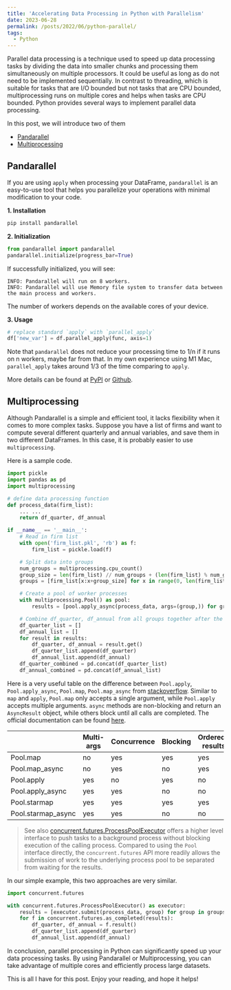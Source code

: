```yaml
---
title: 'Accelerating Data Processing in Python with Parallelism'
date: 2023-06-28
permalink: /posts/2022/06/python-parallel/
tags:
  - Python
---
```


Parallel data processing is a technique used to speed up data processing tasks by dividing the data into smaller chunks and processing them simultaneously on multiple processors. It could be useful as long as do not need to be implemented sequentially. In contrast to threading, which is suitable for tasks that are I/O bounded but not tasks that are CPU bounded, multiprocessing runs on multiple cores and helps when tasks are CPU bounded. Python provides several ways to implement parallel data processing. 

In this post, we will introduce two of them
- [Pandarallel](#pandarallel)
- [Multiprocessing](#multiprocessing)

## Pandarallel

If you are using `apply` when processing your DataFrame, `pandarallel` is an easy-to-use tool that helps you parallelize your operations with minimal modification to your code.

**1. Installation**

```python
pip install pandarallel
```

**2. Initialization**

```python
from pandarallel import pandarallel
pandarallel.initialize(progress_bar=True)
```

If successfully initialized, you will see:

```
INFO: Pandarallel will run on 8 workers.
INFO: Pandarallel will use Memory file system to transfer data between the main process and workers.
```

The number of workers depends on the available cores of your device.

**3. Usage**

```python
# replace standard `apply` with `parallel_apply`
df['new_var'] = df.parallel_apply(func, axis=1) 
```

Note that `pandarallel` does not reduce your processing time to 1/n if it runs on n workers, maybe far from that. In my own experience using M1 Mac, `parallel_apply` takes around 1/3 of the time comparing to `apply`.

More details can be found at [PyPI](https://pypi.org/project/pandarallel/) or [Github](https://github.com/nalepae/pandarallel).

## Multiprocessing

Although Pandarallel is a simple and efficient tool, it lacks flexibility when it comes to more complex tasks. Suppose you have a list of firms and want to compute several different quarterly and annual variables, and save them in two different DataFrames. In this case, it is probably easier to use `multiprocessing`. 

Here is a sample code.

```python
import pickle
import pandas as pd
import multiprocessing

# define data processing function
def process_data(firm_list):
    ... ...
    return df_quarter, df_annual

if __name__ == '__main__':
    # Read in firm list
    with open('firm_list.pkl', 'rb') as f:
        firm_list = pickle.load(f)

    # Split data into groups
    num_groups = multiprocessing.cpu_count()
    group_size = len(firm_list) // num_groups + (len(firm_list) % num_groups > 0)
    groups = [firm_list[x:x+group_size] for x in range(0, len(firm_list), group_size)]

    # Create a pool of worker processes
    with multiprocessing.Pool() as pool:
        results = [pool.apply_async(process_data, args=(group,)) for group in groups]

    # Combine df_quarter, df_annual from all groups together after the process
    df_quarter_list = []
    df_annual_list = []
    for result in results:
        df_quarter, df_annual = result.get()
        df_quarter_list.append(df_quarter)
        df_annual_list.append(df_annual)   
    df_quarter_combined = pd.concat(df_quarter_list)
    df_annual_combined = pd.concat(df_annual_list)
```

Here is a very useful table on the difference between `Pool.apply`, `Pool.apply_async`, `Pool.map`, `Pool.map_async` from [stackoverflow](https://stackoverflow.com/questions/8533318/multiprocessing-pool-when-to-use-apply-apply-async-or-map). Similar to `map` and `apply`, `Pool.map` only accepts a single argument, while `Pool.apply` accepts multiple arguments. `async` methods are non-blocking and return an `AsyncResult` object, while others block until all calls are completed. The official documentation can be found [here](https://docs.python.org/3/library/multiprocessing.html).

|                  | Multi-args | Concurrence | Blocking | Ordered-results |
|------------------|------------|-------------|----------|-----------------|
|Pool.map          | no         | yes         |  yes     |    yes          |
|Pool.map_async    | no         | yes         |  no      |    yes          |
|Pool.apply        | yes        | no          |  yes     |    no           |
|Pool.apply_async  | yes        | yes         |  no      |    no           |
|Pool.starmap      | yes        | yes         |  yes     |    yes          |
|Pool.starmap_async| yes        | yes         |  no      |    no           |

> See also [concurrent.futures.ProcessPoolExecutor](https://docs.python.org/3/library/concurrent.futures.html#concurrent.futures.ProcessPoolExecutor) offers a higher level interface to push tasks to a background process without blocking execution of the calling process. Compared to using the `Pool` interface directly, the `concurrent.futures` API more readily allows the submission of work to the underlying process pool to be separated from waiting for the results.

In our simple example, this two approaches are very similar.
```python
import concurrent.futures

with concurrent.futures.ProcessPoolExecutor() as executor:
    results = [executor.submit(process_data, group) for group in groups]
    for f in concurrent.futures.as_completed(results):
        df_quarter, df_annual = f.result()
        df_quarter_list.append(df_quarter)
        df_annual_list.append(df_annual)
```

In conclusion, parallel processing in Python can significantly speed up your data processing tasks. By using Pandarallel or Multiprocessing, you can take advantage of multiple cores and efficiently process large datasets. 

This is all I have for this post. Enjoy your reading, and hope it helps!